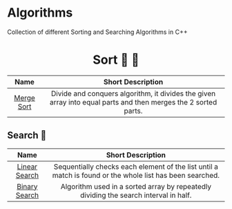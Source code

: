 # Algorithms
Collection of different Sorting and Searching Algorithms in C++

<h1 align="center"> Sort 🔀 📶 </h1>


| Name | Short Description |
|:-------------:|:---------:|
| [Merge Sort](https://github.com/OsemaFadhel/Algorithms/tree/main/sorting) | Divide and conquers algorithm, it divides the given array into equal parts and then merges the 2 sorted parts.  |


<h2>Search 🔎</h2>

| Name | Short Description |
|:-------------:|:---------:|
| [Linear Search](https://github.com/OsemaFadhel/Algorithms/tree/main/searching) | Sequentially checks each element of the list until a match is found or the whole list has been searched. |
| [Binary Search](https://github.com/OsemaFadhel/Algorithms/tree/main/searching) | Algorithm used in a sorted array by repeatedly dividing the search interval in half. |

